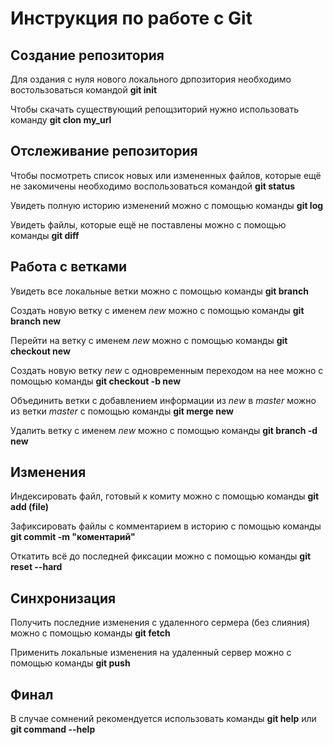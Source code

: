 # Инструкция по работе с Git

## Создание репозитория

Для оздания с нуля нового локального дрпозитория необходимо востользоваться командой **git init**  

Чтобы скачать существующий репощзиторий нужно использовать команду **git clon my_url**

## Отслеживание репозитория

Чтобы посмотреть список новых или измененных файлов, которые ещё не закомичены необходимо воспользоваться командой **git status**

Увидеть полную историю изменений можно с помощью команды **git log**

Увидеть файлы, которые ещё не поставлены можно с помощью команды **git diff**

## Работа с ветками

Увидеть все локальные ветки можно с помощью команды **git branch**

Создать новую ветку с именем *new* можно с помощью команды **git branch new**

Перейти на ветку с именем *new* можно с помощью команды **git checkout new**

Создать новую ветку *new* с одновременным переходом на нее можно с помощью команды **git checkout -b new**

Объединить ветки с добавлением информации из *new* в *master* можно из ветки *master* с помощью команды **git merge new**

Удалить ветку с именем *new* можно с помощью команды **git branch -d new**

## Изменения

Индексировать файл, готовый к комиту можно с помощью команды **git add (file)**

Зафиксировать файлы с комментарием в историю с помощью команды **git commit -m "коментарий"**

Откатить всё до последней фиксации можно с помощью команды **git reset --hard**


## Синхронизация

Получить последние изменения с удаленного сермера (без слияния) можно с помощью команды **git fetch**

Применить локальные изменения на удаленный сервер можно с помощью команды **git push**

## Финал

В случае сомнений рекомендуется использовать команды **git help** или **git command --help**
